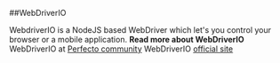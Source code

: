 ##WebDriverIO

WebdriverIO is a NodeJS based WebDriver which let's you control your browser or a mobile application.
**Read more about WebDriverIO**
WebDriverIO at [Perfecto community](https://community.perfectomobile.com/posts/1097783-webdriver-io-connecting-to-cloud)
WebDriverIO [official site](http://webdriver.io/)